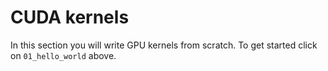 # CUDA kernels

In this section you will write GPU kernels from scratch. To get started click on `01_hello_world` above.
